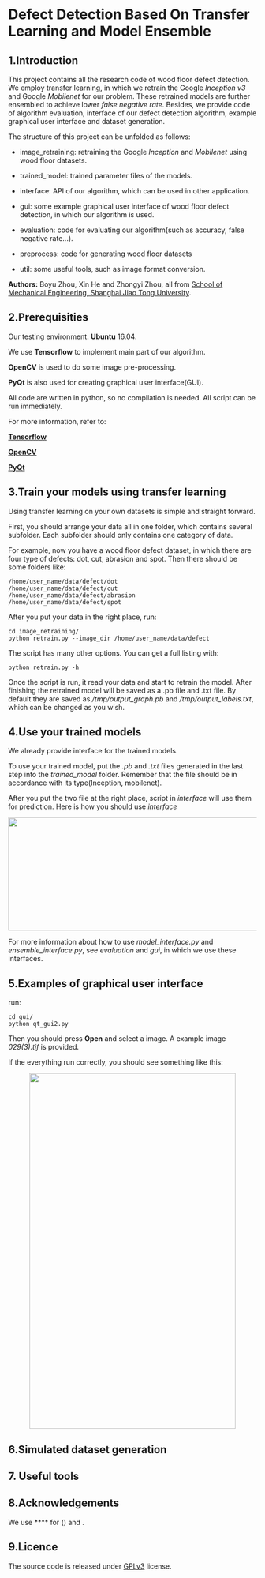 #  Defect Detection Based On Transfer Learning and Model Ensemble

## 1.Introduction

 This project contains all the research code of wood floor defect detection. We employ transfer learning, in which 
 we retrain the Google *Inception v3* and Google *Mobilenet* for our problem. These retrained models are further ensembled to achieve lower *false negative rate*. Besides, we provide code of algorithm evaluation, interface of our defect detection algorithm, example graphical user interface and dataset generation.

The structure of this project can be unfolded as follows:

- image_retraining: retraining the Google *Inception* and *Mobilenet* using wood floor datasets.

- trained_model: trained parameter files of the models. 

- interface: API of our algorithm, which can be used in other application.

- gui: some example graphical user interface of wood floor defect detection, in which our algorithm is used. 

- evaluation: code for evaluating our algorithm(such as accuracy, false negative rate...).

- preprocess: code for generating wood floor datasets

- util: some useful tools, such as image format conversion.

**Authors:** Boyu Zhou, Xin He and Zhongyi Zhou, all from [School of Mechanical Engineering, Shanghai Jiao Tong University](http://me.sjtu.edu.cn/).

## 2.Prerequisities
  Our testing environment: **Ubuntu** 16.04.

  We use **Tensorflow** to implement main part of our algorithm. 
  
  **OpenCV** is used to do some image pre-processing.

  **PyQt** is also used for creating graphical user interface(GUI). 

  All code are written in python, so no compilation is needed. All script can be run immediately.

  For more information, refer to:

  [**Tensorflow**](https://tensorflow.google.cn/)

  [**OpenCV**](https://opencv.org/)

  [**PyQt**](https://wiki.python.org/moin/PyQt4)

## 3.Train your models using transfer learning

Using transfer learning on your own datasets is simple and straight forward. 

First, you should arrange your data all in one folder, which contains several subfolder. Each subfolder should 
only contains one category of data.

For example, now you have a wood floor defect dataset, in which there are four type of defects:
dot, cut, abrasion and spot. Then there should be some folders like:

```
/home/user_name/data/defect/dot    
/home/user_name/data/defect/cut
/home/user_name/data/defect/abrasion
/home/user_name/data/defect/spot
```

After you put your data in the right place, run:
```
cd image_retraining/
python retrain.py --image_dir /home/user_name/data/defect
```

The script has many other options. You can get a full listing with:
```
python retrain.py -h
```

Once the script is run, it read your data and start to retrain the model. After finishing the retrained model
will be saved as a .pb file and .txt file. By default they are saved as */tmp/output_graph.pb* and */tmp/output_labels.txt*, which can be changed as you wish.


## 4.Use your trained models

We already provide interface for the trained models. 

To use your trained model, put the *.pb* and *.txt* files generated in the last step into the *trained_model* folder. Remember that the file should be in accordance with its type(Inception, mobilenet).

After you put the two file at the right place, script in *interface* will use them for prediction. Here is how you should use *interface*

  <div align=center>
  <img src="https://github.com/ZbyLGsc/grad_thesis/blob/master/pictures/1.png" width = "660" height = "229">
  </div>

For more information about how to use *model_interface.py* and *ensemble_interface.py*, see *evaluation* and
*gui*, in which we use these interfaces.  

## 5.Examples of graphical user interface

run:
```
cd gui/
python qt_gui2.py
```

Then you should press **Open** and select a image. A example image *029(3).tif* is provided.

If the everything run correctly, you should see something like this:
  <div align=center>
  <img src="https://github.com/ZbyLGsc/grad_thesis/blob/master/pictures/2.png" width = "418" height = "720">
  </div>

## 6.Simulated dataset generation


## 7. Useful tools


## 8.Acknowledgements
  We use **** for () and .


## 9.Licence
The source code is released under [GPLv3](http://www.gnu.org/licenses/) license.



